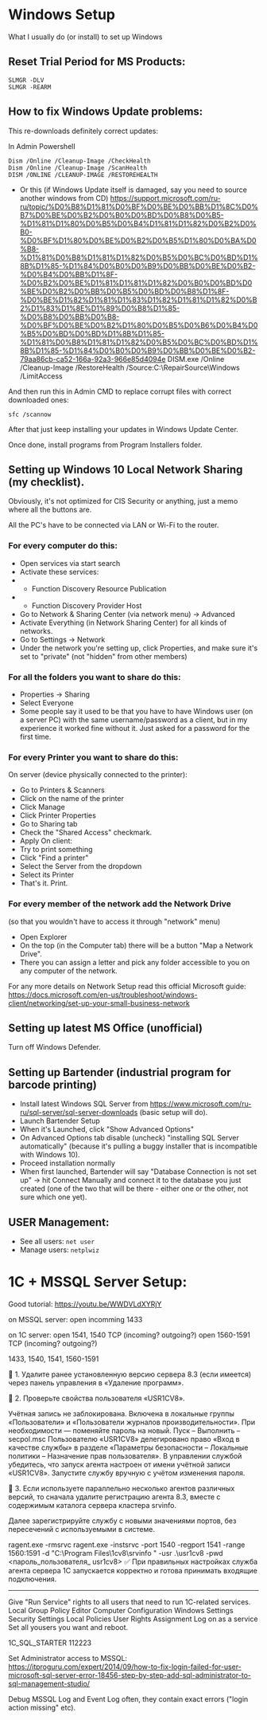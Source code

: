 # Windows Setup
What I usually do (or install) to set up Windows

## Reset Trial Period for MS Products:

````
SLMGR -DLV
SLMGR -REARM
````

## How to fix Windows Update problems:
This re-downloads definitely correct updates:

In Admin Powershell
````
Dism /Online /Cleanup-Image /CheckHealth 
Dism /Online /Cleanup-Image /ScanHealth
DISM /ONLINE /CLEANUP-IMAGE /RESTOREHEALTH
````

* Or this (if Windows Update itself is damaged, say you need to source another windows from CD) https://support.microsoft.com/ru-ru/topic/%D0%B8%D1%81%D0%BF%D0%BE%D0%BB%D1%8C%D0%B7%D0%BE%D0%B2%D0%B0%D0%BD%D0%B8%D0%B5-%D1%81%D1%80%D0%B5%D0%B4%D1%81%D1%82%D0%B2%D0%B0-%D0%BF%D1%80%D0%BE%D0%B2%D0%B5%D1%80%D0%BA%D0%B8-%D1%81%D0%B8%D1%81%D1%82%D0%B5%D0%BC%D0%BD%D1%8B%D1%85-%D1%84%D0%B0%D0%B9%D0%BB%D0%BE%D0%B2-%D0%B4%D0%BB%D1%8F-%D0%B2%D0%BE%D1%81%D1%81%D1%82%D0%B0%D0%BD%D0%BE%D0%B2%D0%BB%D0%B5%D0%BD%D0%B8%D1%8F-%D0%BE%D1%82%D1%81%D1%83%D1%82%D1%81%D1%82%D0%B2%D1%83%D1%8E%D1%89%D0%B8%D1%85-%D0%B8%D0%BB%D0%B8-%D0%BF%D0%BE%D0%B2%D1%80%D0%B5%D0%B6%D0%B4%D0%B5%D0%BD%D0%BD%D1%8B%D1%85-%D1%81%D0%B8%D1%81%D1%82%D0%B5%D0%BC%D0%BD%D1%8B%D1%85-%D1%84%D0%B0%D0%B9%D0%BB%D0%BE%D0%B2-79aa86cb-ca52-166a-92a3-966e85d4094e
DISM.exe /Online /Cleanup-Image /RestoreHealth /Source:C:\RepairSource\Windows /LimitAccess 

And then run this in Admin CMD to replace corrupt files with correct downloaded ones:
````
sfc /scannow
````

After that just keep installing your updates in Windows Update Center.

Once done, install programs from Program Installers folder.

## Setting up Windows 10 Local Network Sharing (my checklist).

Obviously, it's not optimized for CIS Security or anything, just a memo where all the buttons are.

All the PC's have to be connected via LAN or Wi-Fi to the router.

### For every computer do this:
- Open services via start search
- Activate these services:
- - Function Discovery Resource Publication
- - Function Discovery Provider Host
- Go to Network & Sharing Center (via network menu) -> Advanced 
- Activate Everything (in Network Sharing Center) for all kinds of networks.
- Go to Settings -> Network 
- Under the network you're setting up, click Properties, and make sure it's set to "private" (not "hidden" from other members)

### For all the folders you want to share do this:
- Properties -> Sharing
- Select Everyone
- Some people say it used to be that you have to have Windows user (on a server PC) with the same username/password as a client, but in my experience it worked fine without it. Just asked for a password for the first time.

### For every Printer you want to share do this:
On server (device physically connected to the printer):
- Go to Printers & Scanners
- Click on the name of the printer
- Click Manage
- Click Printer Properties
- Go to Sharing tab
- Check the "Shared Access" checkmark.
- Apply
On client:
- Try to print something
- Click "Find a printer"
- Select the Server from the dropdown
- Select its Printer
- That's it. Print.

### For every member of the network add the Network Drive
(so that you wouldn't have to access it through "network" menu)
- Open Explorer
- On the top (in the Computer tab) there will be a button "Map a Network Drive".
- There you can assign a letter and pick any folder accessible to you on any computer of the network.

For any more details on Network Setup read this official Microsoft guide:
https://docs.microsoft.com/en-us/troubleshoot/windows-client/networking/set-up-your-small-business-network

## Setting up latest MS Office (unofficial)
Turn off Windows Defender.

## Setting up Bartender (industrial program for barcode printing)
- Install latest Windows SQL Server from https://www.microsoft.com/ru-ru/sql-server/sql-server-downloads (basic setup will do).
- Launch Bartender Setup
- When it's Launched, click "Show Advanced Options"
- On Advanced Options tab disable (uncheck) "installing SQL Server automatically" (because it's pulling a buggy installer that is incompatible with Windows 10).
- Proceed installation normally
- When first launched, Bartender will say "Database Connection is not set up" -> hit Connect Manually and connect it to the database you just created (one of the two that will be there - either one or the other, not sure which one yet).

## USER Management:
- See all users: `net user`
- Manage users: `netplwiz`

# 1C + MSSQL Server Setup:

Good tutorial: https://youtu.be/WWDVLdXYRjY

on MSSQL server: 
open incomming 1433

on 1C server:
open 1541, 1540 TCP (incoming? outgoing?)
open 1560-1591 TCP (incoming? outgoing?)

1433, 1540, 1541, 1560-1591

💢 1. Удалите ранее установленную версию сервера 8.3 (если имеется) через панель управления в «Удаление программ».

💢 2. Проверьте свойства пользователя «USR1CV8».

Учётная запись не заблокирована.
Включена в локальные группы «Пользователи» и «Пользователи журналов производительности».
При необходимости — поменяйте пароль на новый.
Пуск – Выполнить – secpol.msc
Пользователю «USR1CV8» делегировано право «Вход в качестве службы» в разделе «Параметры безопасности – Локальные политики – Назначение прав пользователя».
В управлении службой убедитесь, что запуск агента настроен от имени учётной записи «USR1CV8». Запустите службу вручную с учётом изменения пароля.

💢 3. Если используете параллельно несколько агентов различных версий, то сначала удалите регистрацию агента 8.3, вместе с содержимым каталога сервера кластера srvinfo.

Далее зарегистрируйте службу с новыми значениями портов, без пересечений с используемыми в системе.

ragent.exe -rmsrvc
ragent.exe -instsrvc -port 1540 -regport 1541 -range 1560:1591 -d "C:\Program Files\1cv8\srvinfo " -usr .\usr1cv8 -pwd <пароль_пользователя_ usr1cv8>
✅ При правильных настройках служба агента сервера 1С запускается корректно и готова принимать входящие подключения.
_____________________________________

Give "Run Service" rights to all users that need to run 1C-related services.
Local Group Policy Editor
Computer Configuration
Windows Settings
Security Settings
Local Policies
User Rights Assignment
Log on as a service
Set all yousers you want and reboot.

1C_SQL_STARTER
112223

Set Administrator access to MSSQL: 
https://itproguru.com/expert/2014/09/how-to-fix-login-failed-for-user-microsoft-sql-server-error-18456-step-by-step-add-sql-administrator-to-sql-management-studio/

Debug MSSQL Log and Event Log often, they contain exact errors ("login action missing" etc).
